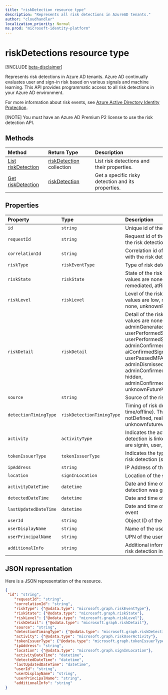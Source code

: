 ```yaml
---
title: "riskDetection resource type"
description: "Represents all risk detections in AzureAD tenants."
author: "cloudhandler"
localization_priority: Normal
ms.prod: "microsoft-identity-platform"
---
```

# riskDetections resource type

[!INCLUDE [beta-disclaimer](../../includes/beta-disclaimer.md)]

Represents risk detections in Azure AD tenants. Azure AD continually evaluates user and sign-in risk based on various signals and machine learning. This API provides programmatic access to all risk detections in your Azure AD environment.

For more information about risk events, see [Azure Active Directory Identity Protection](https://azure.microsoft.com/en-us/documentation/articles/active-directory-identityprotection/).

[!NOTE] You must have an Azure AD Premium P2 license to use the risk detection API.

## Methods

| Method   | Return Type|Description|
|:---------------|:--------|:----------|
|[List riskDetection](../api/riskdetection-list.md) | [riskDetection](riskDetection.md) collection|List risk detections and their properties.|
|[Get riskDetection](../api/riskdetection-get.md) | [riskDetection](riskdetection.md)|Get a specific risky detection and its properties.|

## Properties

| Property   | Type|Description|
|:---------------|:--------|:----------|
|`id`|`string`|Unique id of the risk detection |
|`requestId`|`string`|Request id of the sign in associated with the risk detection |
|`correlationId`|`string`|Correlation id of the sign in associated with the risk detection |
|`riskType`|`riskEventType`|Type of risk detection |
|`riskState`|`riskState`|State of the risk detection. The possible values are none, confirmedSafe, remediated, atRisk, unknownFutureValue. |
|`riskLevel`|`riskLevel`|Level of the risk detection. The possible values are low, medium, high, hidden, none, unknownFutureValue. |
|`riskDetail`|`riskDetail`|Detail of the risk detection. The possible values are none, adminGeneratedTemporaryPassword, userPerformedSecuredPasswordChange, userPerformedSecuredPasswordReset, adminConfirmedSigninSafe, aiConfirmedSigninSafe, userPassedMFADrivenByRiskBasedPolicy, adminDismissedAllRiskForUser, adminConfirmedSigninCompromised, hidden, adminConfirmedUserCompromised, unknownFutureValue. |
|`source`|`string`|Source of the risk detection |
|`detectionTimingType`|`riskDetectionTimingType`|Timing of risk detection (real-time/offline). The possible values are notDefined, realtime, nearrealtime, offline, unknownfuturevalue. |
|`activity`|`activityType`|Indicates the activity type the risk detection is linked to. The possible values are signin, user, unknownfuturevalue. |
|`tokenIssuerType`|`tokenIssuerType`|Indicates the type of token issuer of the risk detection (such as AD FS, Azure AD) |
|`ipAddress`|`string`|IP Address of the risk detection |
|`location`|`signInLocation`|Location of the sign in |
|`activityDateTime`|`datetime`|Date and time of the activity that the detection was generated from |
|`detectedDateTime`|`datetime`|Date and time of the risk event creation |
|`lastUpdatedDateTime`|`datetime`|Date and time of the last updated risk event |
|`userId`|`string`|Object ID of the user |
|`userDisplayName`|`string`|Name of the user |
|`userPrincipalName`|`string`|UPN of the user |
|`additionalInfo`|`string`|Additional information associated with the risk detection in json format |

## JSON representation

Here is a JSON representation of the resource.

<!-- {
  "blockType": "resource",
  "optionalProperties": [

  ],
  "@odata.type": "microsoft.graph.riskDetection"
}-->

```json
{
 "id": "string",
    "requestId": "string",
    "correlationId": "string",
    "riskType": {"@odata.type": "microsoft.graph.riskEventType"},
    "riskState": {"@odata.type": "microsoft.graph.riskState"},
    "riskLevel": {"@odata.type": "microsoft.graph.riskLevel"},
    "riskDetail": {"@odata.type": "microsoft.graph.riskDetail"},
    "source": "string",
    "detectionTimingType": {"@odata.type": "microsoft.graph.riskDetectionTimingType"},
    "activity": {"@odata.type": "microsoft.graph.riskUserActivity"},
    "tokenIssuerType": {"@odata.type": "microsoft.graph.tokenIssuerType"},
    "ipAddress": "string",
    "location": {"@odata.type": "microsoft.graph.signInLocation"},
    "activityDateTime": "datetime",
    "detectedDateTime": "datetime",
    "lastUpdatedDateTime": "datetime",
    "userId": "string",
    "userDisplayName": "string",
    "userPrincipalName": "string",
    "additionalInfo": "string"
}

```

<!-- uuid: 8fcb5dbc-d5aa-4681-8e31-b001d5168d79
2015-10-25 14:57:30 UTC -->
<!-- {
  "type": "#page.annotation",
  "description": "riskDetections resource",
  "keywords": "",
  "section": "documentation",
  "tocPath": ""
}-->
